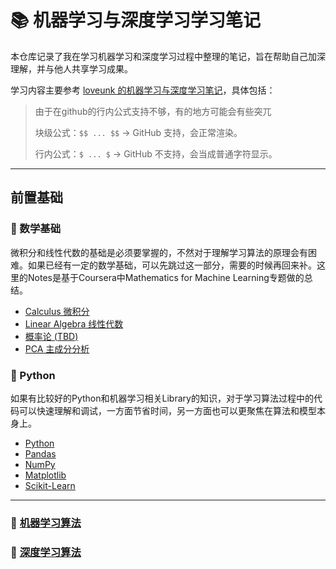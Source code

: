# 📚 机器学习与深度学习学习笔记

本仓库记录了我在学习机器学习和深度学习过程中整理的笔记，旨在帮助自己加深理解，并与他人共享学习成果。

学习内容主要参考 [loveunk 的机器学习与深度学习笔记](https://github.com/loveunk/machine-learning-deep-learning-notes)，具体包括：

> 由于在github的行内公式支持不够，有的地方可能会有些突兀
>
> 块级公式：```$$ ... $$``` → GitHub 支持，会正常渲染。
>
> 行内公式：```$ ... $``` → GitHub 不支持，会当成普通字符显示。
___

## 前置基础

### 🧮 数学基础

微积分和线性代数的基础是必须要掌握的，不然对于理解学习算法的原理会有困难。如果已经有一定的数学基础，可以先跳过这一部分，需要的时候再回来补。这里的Notes是基于Coursera中Mathematics for Machine Learning专题做的总结。

- [Calculus 微积分](https://github.com/loveunk/machine-learning-deep-learning-notes/blob/master/math/calculus.md)
- [Linear Algebra 线性代数](https://github.com/loveunk/machine-learning-deep-learning-notes/blob/master/math/linear-algebra.md)
- [概率论 (TBD)](https://github.com/jonkrohn/ML-foundations/blob/master/notebooks/5-probability.ipynb)
- [PCA 主成分分析](https://github.com/loveunk/machine-learning-deep-learning-notes/blob/master/math/pca.md)

### 🐍 Python

如果有比较好的Python和机器学习相关Library的知识，对于学习算法过程中的代码可以快速理解和调试，一方面节省时间，另一方面也可以更聚焦在算法和模型本身上。

- [Python](https://github.com/loveunk/machine-learning-deep-learning-notes/blob/master/python/python-basic)
- [Pandas](https://github.com/loveunk/machine-learning-deep-learning-notes/blob/master/python/pandas)
- [NumPy](https://github.com/loveunk/machine-learning-deep-learning-notes/blob/master/python/numpy)
- [Matplotlib](https://github.com/loveunk/machine-learning-deep-learning-notes/blob/master/python/Matplotlib)
- [Scikit-Learn](https://github.com/loveunk/machine-learning-deep-learning-notes/blob/master/python/Sklearn)

___

### 🤖 [机器学习算法](./machineLearning/README.md)

### 🧠 [深度学习算法](./deepLearning/README.md)